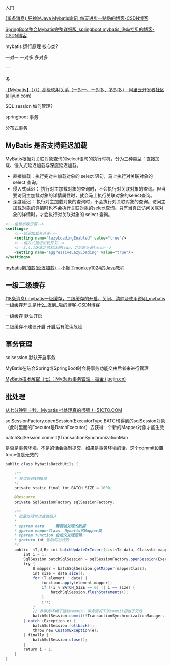 入门

[(18条消息) 狂神说Java Mybatis笔记_每天进步一點點的博客-CSDN博客](https://blog.csdn.net/DDDDeng_/article/details/106927021)

[SpringBoot整合Mybatis完整详细版_springboot mybatis_海岛拾贝的博客-CSDN博客](https://blog.csdn.net/iku5200/article/details/82856621?spm=1001.2101.3001.6650.11&utm_medium=distribute.pc_relevant.none-task-blog-2%7Edefault%7EBlogCommendFromBaidu%7ERate-11-82856621-blog-79088577.pc_relevant_3mothn_strategy_recovery&depth_1-utm_source=distribute.pc_relevant.none-task-blog-2%7Edefault%7EBlogCommendFromBaidu%7ERate-11-82856621-blog-79088577.pc_relevant_3mothn_strategy_recovery&utm_relevant_index=12)

mybatis 运行原理  核心类?

一对一 一对多 多对多

一 <association>

多 <collection>

[【Mybatis】（八）高级映射关系（一对一、一对多、多对多）-阿里云开发者社区 (aliyun.com)](https://developer.aliyun.com/article/941743)

SQL session 如何管理?

springboot                                                                                                                                                                                         事务

分布式事务

## MyBatis 是否支持延迟加载

MyBatis根据对关联对象查询的select语句的执行时机，分为三种类型：直接加载、侵入式延迟加载与深度延迟加载。

- 直接加载：执行完对主加载对象的 select 语句，马上执行对关联对象的 select 查询。
- 侵入式延迟： 执行对主加载对象的查询时，不会执行对关联对象的查询。但当要访问主加载对象的详情属性时，就会马上执行关联对象的select查询。
- 深度延迟： 执行对主加载对象的查询时，不会执行对关联对象的查询。访问主加载对象的详情时也不会执行关联对象的select查询。只有当真正访问关联对象的详情时，才会执行对关联对象的 select 查询。

```xml
<!--全局参数设置-->
<settings>
    <!--延迟加载总开关-->
    <setting name="lazyLoadingEnabled" value="true"/>
    <!--侵入式延迟加载开关-->
    <!--3.4.1版本之前默认是true，之后默认是false-->
    <setting name="aggressiveLazyLoading" value="true"/>
</settings>
```

[mybatis懒加载(延迟加载) – 小猴子monkey1024的Java教程](http://www.monkey1024.com/framework/1378)

## 一级二级缓存

[(18条消息) mybatis一级缓存，二级缓存的开启、关闭、清除及使用说明_mybatis一级缓存开关是什么_迟到_啦的博客-CSDN博客](https://blog.csdn.net/qq_19314763/article/details/113534304)

一级缓存 默认开启

二级缓存不建议开启 开启后有脏读危险



## 事务管理

sqlsession 默认开启事务

MyBatis在结合Spring或SpringBoot时会将事务功能交由后者来进行管理

[MyBatis技术解密（七）：MyBatis事务管理 - 掘金 (juejin.cn)](https://juejin.cn/post/6844904067374792711)



## 批处理



[从七分钟到十秒，Mybatis 批处理真的很强！-51CTO.COM](https://www.51cto.com/article/707923.html)

sqlSessionFactory.openSession(ExecutorType.BATCH)​​得到的​​sqlSession​​对象（此时里面的​​Executor​​是​​BatchExecutor​​）去获得一个新的Mapper对象才能生效


batchSqlSession.commit(!TransactionSynchronizationMan

是否是事务环境，不是的话会强制提交，如果是事务环境的话，这个commit设置force值是无效的

```java
public class MybatisBatchUtils {
    
    /**
    * 每次处理1000条
    */
    private static final int BATCH_SIZE = 1000;
    
    @Resource
    private SqlSessionFactory sqlSessionFactory;
    
    /**
    * 批量处理修改或者插入
    *
    * @param data     需要被处理的数据
    * @param mapperClass  Mybatis的Mapper类
    * @param function 自定义处理逻辑
    * @return int 影响的总行数
    */
    public  <T,U,R> int batchUpdateOrInsert(List<T> data, Class<U> mapperClass, BiFunction<T,U,R> function) {
        int i = 1;
        SqlSession batchSqlSession = sqlSessionFactory.openSession(ExecutorType.BATCH);
        try {
            U mapper = batchSqlSession.getMapper(mapperClass);
            int size = data.size();
            for (T element : data) {
                function.apply(element,mapper);
                if ((i % BATCH_SIZE == 0) || i == size) {
                    batchSqlSession.flushStatements();
                }
                i++;
            }
            // 非事务环境下强制commit，事务情况下该commit相当于无效
            batchSqlSession.commit(!TransactionSynchronizationManager.isSynchronizationActive());
        } catch (Exception e) {
            batchSqlSession.rollback();
            throw new CustomException(e);
        } finally {
            batchSqlSession.close();
        }
        return i - 1;
    }
}


```